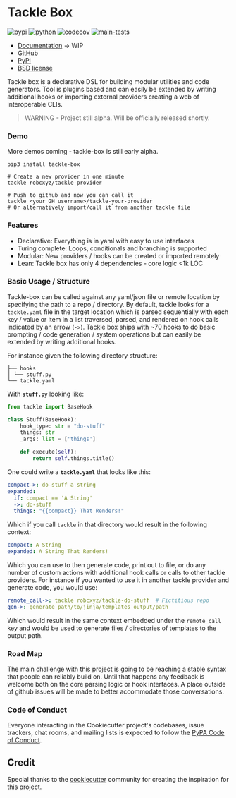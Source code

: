 # Tackle Box

[![pypi](https://img.shields.io/pypi/v/tackle-box.svg)](https://pypi.python.org/pypi/tackle-box)
[![python](https://img.shields.io/pypi/pyversions/tackle-box.svg)](https://pypi.python.org/pypi/tackle-box)
[![codecov](https://codecov.io/gh/robcxyz/tackle-box/branch/main/graphs/badge.svg?branch=main)](https://codecov.io/github/robcxyz/tackle-box?branch=main)
[![main-tests](https://github.com/robcxyz/tackle-box/actions/workflows/main.yml/badge.svg)](https://github.com/robcxyz/tackle-box/actions)

* [Documentation](https://robcxyz.github.io/tackle-box) -> WIP
* [GitHub](https://github.com/robcxyz/tackle-box)
* [PyPI](https://pypi.org/project/tackle-box/)
* [BSD license](LICENSE)

Tackle box is a declarative DSL for building modular utilities and code generators. Tool is plugins based and can easily be extended by writing additional hooks or importing external providers creating a web of interoperable CLIs.

> WARNING - Project still alpha. Will be officially released shortly.

### Demo

More demos coming - tackle-box is still early alpha.

```shell
pip3 install tackle-box

# Create a new provider in one minute
tackle robcxyz/tackle-provider

# Push to github and now you can call it
tackle <your GH username>/tackle-your-provider
# Or alternatively import/call it from another tackle file
```

### Features

- Declarative: Everything is in yaml with easy to use interfaces
- Turing complete: Loops, conditionals and branching is supported
- Modular: New providers / hooks can be created or imported remotely
- Lean: Tackle box has only 4 dependencies - core logic <1k LOC

### Basic Usage / Structure

Tackle-box can be called against any yaml/json file or remote location by specifying the path to a repo / directory. By default, tackle looks for a `tackle.yaml` file in the target location which is parsed sequentially with each key / value or item in a list traversed, parsed, and rendered on hook calls indicated by an arrow (`->`). Tackle box ships with ~70 hooks to do basic prompting / code generation / system operations but can easily be extended by writing additional hooks.

For instance given the following directory structure:

```
├── hooks
│ └── stuff.py
└── tackle.yaml
```

With **`stuff.py`** looking like:

```python
from tackle import BaseHook

class Stuff(BaseHook):
    hook_type: str = "do-stuff"
    things: str
    _args: list = ['things']

    def execute(self):
        return self.things.title()
```

One could write a **`tackle.yaml`** that looks like this:

```yaml
compact->: do-stuff a string
expanded:
  if: compact == 'A String'
  ->: do-stuff
  things: "{{compact}} That Renders!"
```

Which if you call `tackle` in that directory would result in the following context:

```yaml
compact: A String
expanded: A String That Renders!
```

Which you can use to then generate code, print out to file, or do any number of custom actions with additional hook calls or calls to other tackle providers. For instance if you wanted to use it in another tackle provider and generate code, you would use:

```yaml
remote_call->: tackle robcxyz/tackle-do-stuff  # Fictitious repo
gen->: generate path/to/jinja/templates output/path
```

Which would result in the same context embedded under the `remote_call` key and would be used to generate files / directories of templates to the output path.

### Road Map

The main challenge with this project is going to be reaching a stable syntax that people can reliably build on. Until that happens any feedback is welcome both on the core parsing logic or hook interfaces. A place outside of github issues will be made to better accommodate those conversations.

### Code of Conduct

Everyone interacting in the Cookiecutter project's codebases, issue trackers,
chat rooms, and mailing lists is expected to follow the
[PyPA Code of Conduct](https://www.pypa.io/en/latest/code-of-conduct/).

## Credit

Special thanks to the [cookiecutter](https://github.com/cookiecutter/cookiecutter) community for creating the inspiration for this project.
